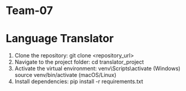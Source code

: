# Team-07
# Language Translator 
1. Clone the repository:
   git clone <repository_url>
2. Navigate to the project folder:
   cd translator_project
3. Activate the virtual environment:
   venv\Scripts\activate  (Windows)
   source venv/bin/activate  (macOS/Linux)
4. Install dependencies:
   pip install -r requirements.txt
